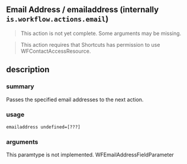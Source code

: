 
## Email Address / emailaddress (internally `is.workflow.actions.email`)

> This action is not yet complete. Some arguments may be missing.


> This action requires that Shortcuts has permission to use WFContactAccessResource.


## description
### summary
Passes the specified email addresses to the next action.


### usage
`emailaddress undefined=[???]`

### arguments
This paramtype is not implemented. WFEmailAddressFieldParameter
